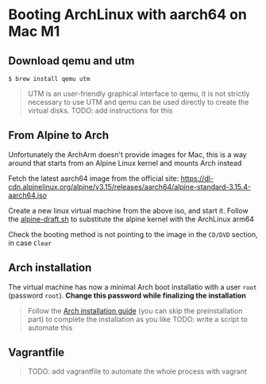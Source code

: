 # Booting ArchLinux with aarch64 on Mac M1

## Download qemu and utm

    $ brew install qemu utm

> UTM is an user-friendly graphical interface to qemu, it is not strictly necessary to use UTM and 
> qemu can be used directly to create the virtual disks. TODO: add instructions for this

## From Alpine to Arch

Unfortunately the ArchArm doesn't provide images for Mac, this is a way around that starts from
an Alpine Linux kernel and mounts Arch instead

Fetch the latest aarch64 image from the official site:
https://dl-cdn.alpinelinux.org/alpine/v3.15/releases/aarch64/alpine-standard-3.15.4-aarch64.iso

Create a new linux virtual machine from the above iso, and start it.
Follow the [alpine-draft.sh](alpine-draft.sh) to substitute the alpine kernel with the ArchLinux arm64

Check the booting method is not pointing to the image in the `CD/DVD` section, in case `Clear`

## Arch installation

The virtual machine has now a minimal Arch boot installatio with a user `root` (password `root`).
**Change this password while finalizing the installation**

> Follow the [Arch installation guide](https://wiki.archlinux.org/title/Installation_guide#installation)
> (you can skip the preinstallation part) to complete the installation as you like
> TODO: write a script to automate this

## Vagrantfile

> TODO: add vagrantfile to automate the whole process with vagrant
